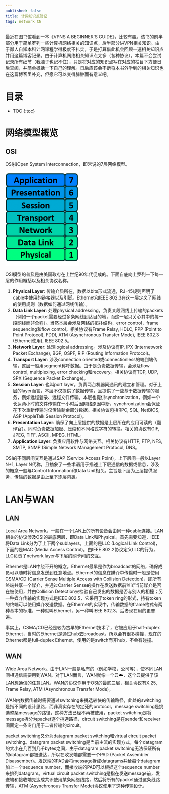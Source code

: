 ```yaml
---
published: false
title: 计网知识点简记
tags: network CN
---
```

最近在图书馆看到一本《VPNS A BEGINNER'S GUIDE》，比较有趣。该书的前半部分用于简单罗列一些计算机网络相关的知识点，后半部分讲VPN相关知识。由于鄙人自知本科计网课程学得极度不扎实，于是打算借此机会回顾一遍相关知识点并用这篇博客记录。由于计算机网络相关知识点太多（各种协议），本篇不会尝试记录所有细节（我脑子也记不住），只是将对应的知识点写在对应的栏目下方便日后查阅，并简单概括一下自己的理解。日后应该会不断将本书外学到的相关知识也在这篇博客里补充，但愿它可以变得臃肿而有意义吧。

# 目录
* TOC
{:toc}

# 网络模型概览
## OSI
OSI指Open System Interconnection，即常说的7层网络模型。

![OSI模型](../images/posts/network/osi.png)

OSI模型的普及是由美国政府在上世纪90年代促成的。下面自底向上罗列一下每一层的作用概括以及相关协议名称。
1. **Physical Layer**: 传输介质所在，数据以bits形式流通，RJ-45规则声明了cable中使用的链接器以及引脚。Ethernet和IEEE 802.3在这一层定义了网线的使用规则（数据如何通过网线传输）。
2. **Data Link Layer**: 处理physical addressing，负责某段网线上传输的packets（例如一个packet需要经过多条网线到达目的地，而这一层只关心其中的每一段网线而非全程）。当然本层会涉及网络的拓扑结构，error control，frame sequencing和flow control。相关协议有Frame Relay, HDLC, PPP (Point to Point Protocol), FDDI, ATM (Asynchronous Transfer Mode), IEEE 802.3 (Ethernet使用), IEEE 802.5。
3. **Network Layer**: 处理logical addressing。涉及协议有IP, IPX (Internetwork Packet Exchange), BGP, OSPF, RIP (Routing Information Protocol)。
4. **Transport Layer**: 涉及connection oriented或connectionless的端到端传输，这层一般用segment称呼数据。由于是负责数据传输，会涉及flow control, multiplexing, error checking和recovery。相关协议有TCP, UDP, SPX (Sequence Packet Exchange)。
5. **Session Layer**: 也叫port layer。负责两台机器间通讯的建立和管理。对于上层的layer而言，本层不仅提供了数据传输，且提供了一些基于数据传输的服务，例如远程登录、远程文件传输。本层也提供synchronization，例如一个长达两小时的文件传输在一小时后因网络原因中断，synchronization会保证在下次重新传输时仅传输剩余部分数据。相关协议包括RPC, SQL, NetBIOS, ASP (AppleTalk Session Protocol)。
6. **Presentation Layer**: 确保了向上层提供的数据是上层所在的应用可读的（翻译官）。同时负责数据加密、压缩和不同格式字符的转换。相关的协议有GIF, JPEG, TIFF, ASCII, MPEG, HTML。
7. **Application Layer**: 负责应用软件与网络交互。相关协议有HTTP, FTP, NFS, SMTP, SNMP (Simple Network Management Protocol, DNS。

OSI的不同层间交互是通过SAP (Service Access Point)，上下层间一般以Layer N+1, Layer N代称，且抽象了一些术语用于描述上下层通信的数据或信息，涉及的概念一般与Control Information和Data Unit相关。主旨是下层为上层提供服务，传输的数据是由上至下逐层包裹。

# LAN与WAN
## LAN
Local Area Network。一般在一个LAN上的所有设备会由同一种cable连接。LAN相关的协议涉及OSI的最底两层，即Data Link和Physical。首先需要知道，IEEE将Data Link分为了上下两个sublayers，上面的是LLC (Logical Link Control)，下面的是MAC (Media Access Control)。由IEEE 802.2协议定义LLC的行为，LLC负责了network layer与下层的网卡间的交互。

Ethernet是LAN中绕不开的概念。Ethernet最早是作为broadcast的网络，确保成员可以随时将信息发送到任意地点。Ethernet的信息在媒介中传输时一般是使用CSMA/CD (Carrier Sense Multiple Access with Collision Detection)，即所有终端共享一个媒介，并通过Carrier Sense的操作在发送数据前监听当前媒介是否在被使用，并由Collision Detection来检验自己发出的数据是否与别人的相撞；另一种媒介传输的实现方式是IEEE 802.5，它采用了token ring的形式，持有token的终端可以使用媒介发送数据。在Ethernet的实现中，传输数据的frame格式有两种基本的标准，一种就叫Ethernet，另一种叫IEEE 802.3，后者现在用的更普遍。

事实上，CSMA/CD已经是较为古早的Ethernet技术了，它被应用于half-duplex Ethernet，当时的Ethernet是通过hub去broadcast，所以会有很多碰撞，现在的Ethernet都是full-duplex Ethernet，使用的是switch而非hub，不会有碰撞。

## WAN
Wide Area Network。由于LAN一般是私有的（例如学校，公司等），使不同LAN间相通信需要用到WAN。对于LAN而言，WAN就像一个云☁️，这个云提供了该LAN想通信的任意LAN。WAN的协议作用于OSI的最底三层，相关协议有X.25, Frame Relay, ATM (Asynchronous Transfer Mode)。

WAN内数据传输时需要通过switching来挑选较快的传输路径，此处的switching是指不同的设计思路，而非真实存在的定死的protocol。message switching是挑选整条message的路径，这种方法已经不再被使用，packet switching是将message拆分为packet逐个挑选路径，circuit switching是在sender和receiver间固定一条专门用于二者传输的circuit。

packet switching又分为datagram packet switching和virtual circuit packet switching。datagram packet switching是当前主流的实现方式，每个datagram的大小在几百到几千bytes之间，由于datagram packet switching无法保证所有的datagram都被送达，所以在收发端都需要一个PAD (Packet Assembler Disassember)。发送端的PAD会将message拆成datagrams并给每个datagram加上一个sequence number，而接收端的PAD可以根据这个sequence number来排列datagram。virtual circuit packet switching是指在发送message前，发送端和接收端先达成共识使用某条网络线路，然后将所有的packet通过这条线路传输，ATM (Asynchronous Transfer Mode)协议使用了这种传输设计。

